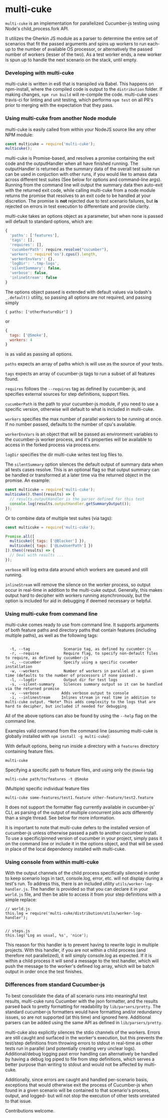 # multi-cuke
`multi-cuke` is an implementation for parallelized Cucumber-js testing using Node's child_process.fork API.

It utilizes the Gherkin JS module as a parser to determine the entire set of scenarios that fit the passed arguments and spins up workers to run each- up to the number of available OS processor, or alternatively the passed number of workers (lesser of the two). As a test worker ends, a new worker is spun up to handle the next scenario on the stack, until empty.

### Developing with multi-cuke ###
multi-cuke is written in es6 that is transpiled via Babel. This happens on npm-install, where the compiled code is output to the `distribution` folder. If making changes, `npm run build` will re-compile the code. multi-cuke uses travis-ci for linting and unit testing, which performs `npm test` on all PR's prior to merging with the expectation that they pass.

### Using multi-cuke from another Node module
multi-cuke is easily called from within your NodeJS source like any other NPM module:
```javascript
const multicuke = require('multi-cuke');
multicuke();
```
multi-cuke is Promise-based, and resolves a promise containing the exit code and the outputHandler when all have finished running. The outputHandler is returned as the summary data of the overall test suite run can be used in conjuction with other runs, if you would like to amass data across different test suites (See below for options and command-line args). Running from the command line will output the summary data then auto-exit with the returned exit code, while calling multi-cuke from a node module returns the promise that resolves to an exit code to be handled at your discretion. The promise is **not** rejected due to test scenario failures, but **is** rejected on errors in test execution to differentiate and provide clarity.


multi-cuke takes an options object as a parameter, but when none is passed will default to standard options, which are:
```javascript
{
  'paths': ['features'],
  'tags': [],
  'requires': [],
  'cucumberPath': require.resolve("cucumber"),
  'workers': require('os').cpus().length,
  'workerEnvVars': {},
  'logDir': '.tmp-logs',
  'silentSummary': false,
  'verbose': false,
  'inlineStream': false
}
```
The options object passed is extended with default values via lodash's `_.default()` utility, so passing all options are not required, and passing simply
```javscript
{ paths: ['otherFeatureDir'] }
```
or
```javascript
{
  tags: ['@Smoke'],
  workers: 4
}
```
is as valid as passing all options.

`paths` expects an array of paths which is will use as the source of your tests.

`tags` expects an array of cucumber-js tags to run a subset of all features found.

`requires` follows the `--requires` tag as defined by cucumber-js, and specifies external sources for step definitions, support files.

`cucumberPath` is the path to your cucumber-js module, if you need to use a specific version, otherwise will default to what is included in multi-cuke.

`workers` specifies the max number of parallel workers to be running at once. If no number passed, defaults to the number of cpu's available.

`workerEnvVars` is an object that will be passed as environment variables to the cucumber-js worker process, and it's properties will be available to access in the forked process via process.env.

`logDir` specifies the dir multi-cuke writes test log files to.

The `silentSummary` option silences the default output of summary data when all tests cases resolve. This is an optional flag so that output summary can be handled or transformed at a later time via the returned object in the promise. An example:

```javascript
const multicuke = require('multi-cuke');
multicuke().then((results) => {
  // results.outputHandler is the parser defined for this test
  console.log(results.outputHandler.getSummaryOutput());
});

```

Or to combine data of multiple test suites (via tags):
```javascript
const multicuke = require('multi-cuke');

Promise.all([
  multicuke({ tags: ['@Blocker'] }),
  multicuke({ tags: ['@LowUserPath'] })
]).then((results) => {
  // Deal with results ...
});

```

`verbose` will log extra data around which workers are queued and still running.

`inlineStream` will remove the silence on the worker process, so output occur in real-time in addition to the multi-cuke output. Generally, this makes output hard to decipher with workers running asynchronously, but the option is included for aid in debugging if deemed necessary or helpful.

### Using multi-cuke from command line
multi-cuke comes ready to use from command line. It supports arguments of both feature paths and directory paths that contain features (including multiple paths), as well as the following tags:
```

  -t, --tag               Scenario tag, as defined by cucumber-js
  -r, --require           Require flag, to specify non-default files to require, as defined by cucumber-js
  -c, --cucumber          Specify using a specific cucumber installation
  -w, --workers           Number of workers in parallel at a given time (defaults to the number of processors if none passed).
  -l, --logdir            Output dir for test logs
  -s, --silent-summary    Silences summary output so it can be handled via the returned promise
  -v, --verbose          Adds verbose output to console
  -i, --inlinestream     Inlines stream in real time in addition to multi-cuke output. *Note* This adds complexity to the logs that are hard to decipher, but included if needed for debugging

```
All of the above options can also be found by using the `--help` flag on the command line.

Examples valid command from the command line (assuming multi-cuke is globally installed with `npm install -g multi-cuke`):

With default options, being run inside a directory with a `features` directory containing feature files.
```
multi-cuke
```

Specifying a specific path to feature files, and using only the `@Smoke` tag
```
multi-cuke path/to/features -t @Smoke
```

(Multiple) specific individual feature files
```
multi-cuke some-features/test1.feature other-feature/test2.feature
```

It does not support the formatter flag currently available in cucumber-js' CLI, as parsing of the output of multiple concurrent jobs acts differently than a single thread. See below for more information.

It is important to note that multi-cuke defers to the installed version of cucumber-js unless otherwise passed a path to another cucumber install. To use a specific/pinned version of cucumber in your project, simply pass it on the command line or include it in the options object, and that will be used in place of the local dependency installed with multi-cuke.

### Using console from within multi-cuke ###
With the output channels of the child process specifically silenced in order to keep scenario logs in tact, console.log, error, etc. will not display during a test's run. To address this, there is an included utility `utils/worker-log-handler.js`. The handler is provided so that you can declare it in your `world.js` file, and then be able to access it from your step definitions with a simple replace:
```
// world.js
this.log = require('multi-cuke/distribution/utils/worker-log-handler');


// steps.js
this.log('Log as usual, %s', 'nice');
```

This reason for this handler is to prevent having to rewrite logic in multiple projects. With this handler, if you are not within a child process (and therefore not parallelized), it will simply console.log as expected. If it is within a child process it will send a message to the test handler, which will push the message to the worker's defined log array, which will be batch output in order once the test finishes.

### Differences from standard Cucumber-js
To best consolidate the data of all scenario runs into meaningful test results, multi-cuke runs Cucumber with the json formatter, and the results parsed back to pretty formatting for readability by `lib/parsers/pretty`. The standard cucumber-js formatters would have formatting and/or redundancy issues, so are not supported (at this time) and ignored here. Additional parsers can be added using the same API as defined in `lib/parsers/pretty`.

multi-cuke also explicitly silences the stdio channels of the workers. Errors are still caught and surfaced in the worker's execution, but this prevents the test/step definitions from throwing errors to stdout in real-time as other tests run in parallel (and potentially creating very unclear logs). Additional/debug logging past error handling can alternatively be handled by having a debug log piped to file from step definitions, which serves a better purpose than writing to stdout and would not be affected by multi-cuke.

Additionally, since errors are caught and handled per-scenario basis, exceptions that would otherwise exit the process of Cucumber-js when found in a given scenario will be contained to that scenario's process, output, and logged- but will not stop the execution of other tests unrelated to that issue.

Contributions welcome.
